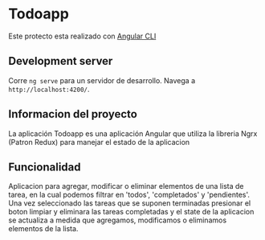 # Todoapp

Este protecto esta realizado con [Angular CLI](https://github.com/angular/angular-cli) 

## Development server

Corre `ng serve` para un servidor de desarrollo. Navega a  `http://localhost:4200/`. 

## Informacion del proyecto

La aplicación Todoapp es una aplicación Angular que utiliza la libreria Ngrx (Patron Redux) para manejar el estado de la aplicacion

## Funcionalidad

Aplicacion para agregar, modificar o eliminar elementos de una lista de tarea, en la cual podemos filtrar en 'todos', 'completados'
y 'pendientes'. Una vez seleccionado las tareas que se suponen terminadas presionar el boton limpiar y eliminara las tareas completadas
y el state de la aplicacion se actualiza a medida que agregamos, modificamos o eliminamos elementos de la lista.
